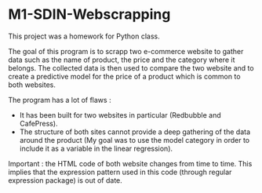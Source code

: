 # M1-SDIN-Webscrapping
This project was a homework for Python class. 

The goal of this program is to scrapp two e-commerce website to gather data such as the name of product, the price and the category where it belongs. The collected data is then used to compare the two website and to create a predictive model for the price of a product which is common to both websites. 

The program has a lot of flaws : 
- It has been built for two websites in particular (Redbubble and CafePress). 
- The structure of both sites cannot provide a deep gathering of the data around the product (My goal was to use the model category in order to include it as a variable in the linear regression). 

Important : the HTML code of both website changes from time to time. This implies that the expression pattern used in this code (through regular expression package) is out of date.
